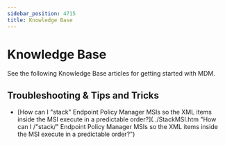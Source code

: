 ```yaml
---
sidebar_position: 4715
title: Knowledge Base
---
```


# Knowledge Base

See the following Knowledge Base articles for getting started with MDM.

## Troubleshooting & Tips and Tricks

* [How can I "stack" Endpoint Policy Manager MSIs so the XML items inside the MSI execute in a predictable order?](../StackMSI.htm "How can I /"stack/" Endpoint Policy Manager MSIs so the XML items inside the MSI execute in a predictable order?")